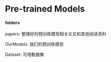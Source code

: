 # Pre-trained Models

#### folders

papers: 整理好的预训练模型相关论文和其他阅读资料

OurModels: 我们的预训练模型

Dataset: 可用数据集

